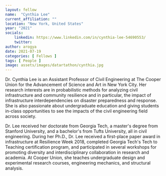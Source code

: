 ```yaml
---
layout: fellow
name:  "Cynthia Lee"
current_affiliation: ""
location: "New York, United States"
year: "2021"
socials:
    linkedin: https://www.linkedin.com/in/cynthia-lee-54690553/
    twitter: 
author: arogya
date: 2021-07-19
categories: [ Fellows ]
tags: [ People ]
image: assets/images/datartathon/cynthia.jpg
---
```


Dr. Cynthia Lee is an Assistant Professor of Civil Engineering at The Cooper Union for the Advancement of Science and Art in New York City. Her research interests are in probabilistic methods for analyzing civil infrastructure and community resilience and in particular, the impact of infrastructure interdependencies on disaster preparedness and response. She is also passionate about undergraduate education and giving students in-class opportunities to see the impacts of the civil engineering field across society. 

Dr. Lee received her doctorate from Georgia Tech, a master's degree from Stanford University, and a bachelor's from Tufts University, all in civil engineering. During her Ph.D., Dr. Lee received a first-place paper award in infrastructure at Resilience Week 2018, completed Georgia Tech's Tech to Teaching certification program, and participated in several workshops for promoting diversity and interdisciplinary collaboration in research and academia. At Cooper Union, she teaches undergraduate design and experimental research courses, engineering mechanics, and structural analysis. 